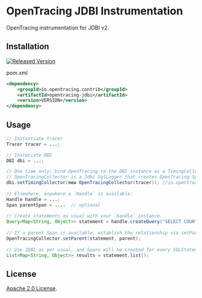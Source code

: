 # OpenTracing JDBI Instrumentation
OpenTracing instrumentation for JDBI v2.

## Installation

[![Released Version][maven-img]][maven]

pom.xml
```xml
<dependency>
    <groupId>io.opentracing.contrib</groupId>
    <artifactId>opentracing-jdbi</artifactId>
    <version>VERSION</version>
</dependency>
```

## Usage

```java
// Instantiate tracer
Tracer tracer = ...;

// Instatiate DBI
DBI dbi = ...;

// One time only: bind OpenTracing to the DBI instance as a TimingCollector.  
// OpenTracingCollector is a Jdbi SqlLogger that creates OpenTracing Spans for each Jdbi SqlStatement.
dbi.setTimingCollector(new OpenTracingCollector(tracer)); //io.opentracing.contrib.**jdbi**.OpenTracingCollector
 
// Elsewhere, anywhere a `Handle` is available:
Handle handle = ...;
Span parentSpan = ...;  // optional
 
// Create statements as usual with your `handle` instance.
Query<Map<String, Object>> statement = handle.createQuery("SELECT COUNT(*) FROM accounts");
 
// If a parent Span is available, establish the relationship via setParent.
OpenTracingCollector.setParent(statement, parent);
 
// Use JDBI as per usual, and Spans will be created for every SQLStatement automatically.
List<Map<String, Object>> results = statement.list();
```

## License

[Apache 2.0 License](./LICENSE).

[ci-img]: https://travis-ci.org/opentracing-contrib/java-jdbi.svg?branch=master
[ci]: https://travis-ci.org/opentracing-contrib/java-jdbi
[cov-img]: https://coveralls.io/repos/github/opentracing-contrib/java-jdbi/badge.svg?branch=master
[cov]: https://coveralls.io/github/opentracing-contrib/java-jdbi?branch=master
[maven-img]: https://img.shields.io/maven-central/v/io.opentracing.contrib/jdbi-opentracing.svg
[maven]: http://search.maven.org/#search%7Cga%7C1%7Cjdbi-opentracing
